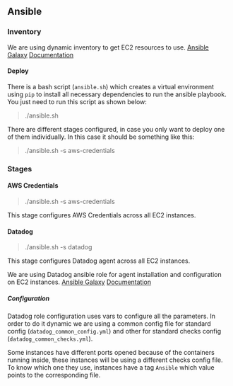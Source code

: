 ## Ansible

### Inventory
We are using dynamic inventory to get EC2 resources to use. [Ansible Galaxy](https://galaxy.ansible.com/amazon/aws) [Documentation](https://docs.ansible.com/ansible/latest/collections/amazon/aws/aws_ec2_inventory.html)

#### Deploy
There is a bash script (`ansible.sh`) which creates a virtual environment using `pip` to install all necessary dependencies to run the ansible playbook. You just need to run this script as shown below:

> ./ansible.sh

There are different stages configured, in case you only want to deploy one of them individually. In this case it should be something like this:

> ./ansible.sh -s aws-credentials

### Stages

#### AWS Credentials
> ./ansible.sh -s aws-credentials

This stage configures AWS Credentials across all EC2 instances.

#### Datadog
> ./ansible.sh -s datadog

This stage configures Datadog agent across all EC2 instances.

We are using Datadog ansible role for agent installation and configuration on EC2 instances. [Ansible Galaxy](https://galaxy.ansible.com/DataDog/datadog) [Documentation](https://github.com/DataDog/ansible-datadog) 

##### Configuration
Datadog role configuration uses vars to configure all the parameters. In order to do it dynamic we are using a common config file for standard config (`datadog_common_config.yml`) and other for standard checks config (`datadog_common_checks.yml`).

Some instances have different ports opened because of the containers running inside, these instances will be using a different checks config file. To know which one they use, instances have a tag `Ansible` which value points to the corresponding file. 
